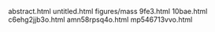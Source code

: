 abstract.html
untitled.html
figures/mass
9fe3.html
10bae.html
c6ehg2jjb3o.html
amn58rpsq4o.html
mp546713vvo.html